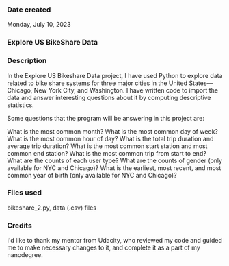 ### Date created
Monday, July 10, 2023

### Explore US BikeShare Data
### Description
In the Explore US Bikeshare Data project, I have used Python to explore data related to bike share systems for three major cities in the United States—Chicago, New York City, and Washington. I have written code to import the data and answer interesting questions about it by computing descriptive statistics.

Some questions that the program will be answering in this project are:

What is the most common month?
What is the most common day of week?
What is the most common hour of day?
What is the total trip duration and average trip duration?
What is the most common start station and most common end station?
What is the most common trip from start to end?
What are the counts of each user type?
What are the counts of gender (only available for NYC and Chicago)?
What is the earliest, most recent, and most common year of birth (only available for NYC and Chicago)?

### Files used
bikeshare_2.py,
data (.csv) files

### Credits
I'd like to thank my mentor from Udacity, who reviewed my code and guided me to make necessary changes to it, and complete it as a part of my nanodegree.


